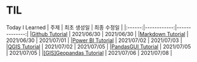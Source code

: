 # TIL
Today I Learned
| 주제 | 최초 생성일 | 최종 수정일 |
|:------:|------------:|--------------:|
|[Github Tutorial](./Git/Github.md) | 2021/06/30 | 2021/06/30 |
|[Markdown Tutorial](./Markdown/Markdown_tutorial.md) | 2021/06/30 | 2021/07/01 |
|[Power BI Tutorial](./Power_BI/power_bi_tutorial.md) | 2021/07/02 | 2021/07/03 |
|[QGIS Tutorial](./QGIS/qgis_tutorial.md) | 2021/07/02 | 2021/07/05 | 
|[PandasGUI Tutorial](./PandasGUI/PandasGUI_Tutorial.ipynb) | 2021/07/05 | 2021/07/05 | 
|[[GIS]Geopandas Tutorial](./[GIS]Geopandas/[GIS]Geopandas.ipynb) | 2021/07/06 | 2021/07/08 | 
